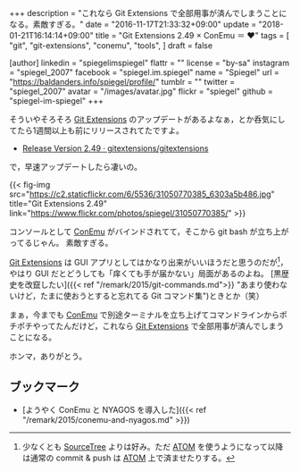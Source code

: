 +++
description = "これなら Git Extensions で全部用事が済んでしまうことになる。素敵すぎる。"
date = "2016-11-17T21:33:32+09:00"
update = "2018-01-21T16:14:14+09:00"
title = "Git Extensions 2.49 × ConEmu ＝ ♥"
tags = [
  "git",
  "git-extensions",
  "conemu",
  "tools",
]
draft = false

[author]
  linkedin = "spiegelimspiegel"
  flattr = ""
  license = "by-sa"
  instagram = "spiegel_2007"
  facebook = "spiegel.im.spiegel"
  name = "Spiegel"
  url = "https://baldanders.info/spiegel/profile/"
  tumblr = ""
  twitter = "spiegel_2007"
  avatar = "/images/avatar.jpg"
  flickr = "spiegel"
  github = "spiegel-im-spiegel"
+++

そういやそろそろ [Git Extensions] のアップデートがあるよなぁ，とか呑気にしてたら1週間以上も前にリリースされてたですよ。

- [Release Version 2.49 · gitextensions/gitextensions](https://github.com/gitextensions/gitextensions/releases/tag/v2.49)

で，早速アップデートしたら凄いの。

{{< fig-img src="https://c2.staticflickr.com/6/5536/31050770385_6303a5b486.jpg" title="Git Extensions 2.49" link="https://www.flickr.com/photos/spiegel/31050770385/" >}}

コンソールとして [ConEmu] がバインドされてて，そこから git bash が立ち上がってるじゃん。
素敵すぎる。

[Git Extensions] は GUI アプリとしてはかなり出来がいいほうだと思うのだが[^st]，やはり GUI だとどうしても「痒くても手が届かない」局面があるのよね。
[黒歴史を改竄したい]({{< ref "/remark/2015/git-commands.md">}} "あまり使わないけど，たまに使おうとすると忘れてる Git コマンド集")ときとか（笑）

[^st]: 少なくとも [SourceTree] よりは好み。ただ [ATOM] を使うようになって以降は通常の commit & push は [ATOM] 上で済ませたりする。

まぁ，今までも [ConEmu] で別途ターミナルを立ち上げてコマンドラインからポチポチやってたんだけど，これなら [Git Extensions] で全部用事が済んでしまうことになる。

ホンマ，ありがとう。

## ブックマーク

- [ようやく ConEmu と NYAGOS を導入した]({{< ref "/remark/2015/conemu-and-nyagos.md" >}})

[Git Extensions]: https://gitextensions.github.io/
[ConEmu]: https://conemu.github.io/ "ConEmu - Handy Windows Terminal"
[SourceTree]: https://www.sourcetreeapp.com/ "SourceTree | Free Git and Hg Client for Mac and Windows"
[ATOM]: https://atom.io/ "Atom"
